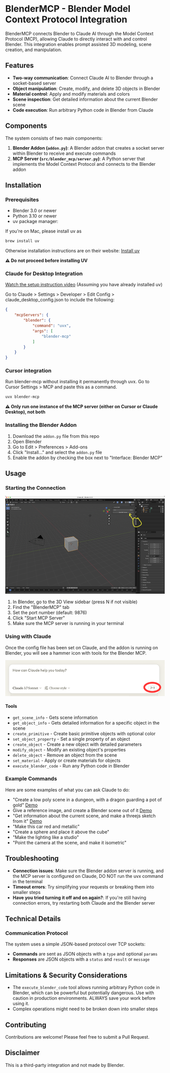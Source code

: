 # BlenderMCP - Blender Model Context Protocol Integration

BlenderMCP connects Blender to Claude AI through the Model Context Protocol (MCP), allowing Claude to directly interact with and control Blender. This integration enables prompt assisted 3D modeling, scene creation, and manipulation.

## Features

- **Two-way communication**: Connect Claude AI to Blender through a socket-based server
- **Object manipulation**: Create, modify, and delete 3D objects in Blender
- **Material control**: Apply and modify materials and colors
- **Scene inspection**: Get detailed information about the current Blender scene
- **Code execution**: Run arbitrary Python code in Blender from Claude

## Components

The system consists of two main components:

1. **Blender Addon (`addon.py`)**: A Blender addon that creates a socket server within Blender to receive and execute commands
2. **MCP Server (`src/blender_mcp/server.py`)**: A Python server that implements the Model Context Protocol and connects to the Blender addon

## Installation


### Prerequisites

- Blender 3.0 or newer
- Python 3.10 or newer
- uv package manager: 

If you're on Mac, please install uv as
```bash
brew install uv
```
Otherwise installation instructions are on their website: [Install uv](https://docs.astral.sh/uv/getting-started/installation/)

**⚠️ Do not proceed before installing UV**


### Claude for Desktop Integration

[Watch the setup instruction video](https://www.youtube.com/watch?v=neoK_WMq92g) (Assuming you have already installed uv)

Go to Claude > Settings > Developer > Edit Config > claude_desktop_config.json to include the following:

```json
{
    "mcpServers": {
        "blender": {
            "command": "uvx",
            "args": [
                "blender-mcp"
            ]
        }
    }
}
```

### Cursor integration

Run blender-mcp without installing it permanently through uvx. Go to Cursor Settings > MCP and paste this as a command.

```bash
uvx blender-mcp
```

**⚠️ Only run one instance of the MCP server (either on Cursor or Claude Desktop), not both**

### Installing the Blender Addon

1. Download the `addon.py` file from this repo
1. Open Blender
2. Go to Edit > Preferences > Add-ons
3. Click "Install..." and select the `addon.py` file
4. Enable the addon by checking the box next to "Interface: Blender MCP"


## Usage

### Starting the Connection
![BlenderMCP in the sidebar](assets/addon-instructions.png)

1. In Blender, go to the 3D View sidebar (press N if not visible)
2. Find the "BlenderMCP" tab
3. Set the port number (default: 9876)
4. Click "Start MCP Server"
5. Make sure the MCP server is running in your terminal

### Using with Claude

Once the config file has been set on Claude, and the addon is running on Blender, you will see a hammer icon with tools for the Blender MCP.

![BlenderMCP in the sidebar](assets/hammer-icon.png)

#### Tools

- `get_scene_info` - Gets scene information
- `get_object_info` - Gets detailed information for a specific object in the scene
- `create_primitive` - Create basic primitive objects with optional color
- `set_object_property` - Set a single property of an object
- `create_object` - Create a new object with detailed parameters
- `modify_object` - Modify an existing object's properties
- `delete_object` - Remove an object from the scene
- `set_material` - Apply or create materials for objects
- `execute_blender_code` - Run any Python code in Blender

### Example Commands

Here are some examples of what you can ask Claude to do:

- "Create a low poly scene in a dungeon, with a dragon guarding a pot of gold" [Demo](https://www.youtube.com/watch?v=DqgKuLYUv00)
- Give a reference image, and create a Blender scene out of it [Demo](https://www.youtube.com/watch?v=FDRb03XPiRo)
- "Get information about the current scene, and make a threejs sketch from it" [Demo](https://www.youtube.com/watch?v=jxbNI5L7AH8)
- "Make this car red and metallic" 
- "Create a sphere and place it above the cube"
- "Make the lighting like a studio"
- "Point the camera at the scene, and make it isometric"

## Troubleshooting

- **Connection issues**: Make sure the Blender addon server is running, and the MCP server is configured on Claude, DO NOT run the uvx command in the terminal
- **Timeout errors**: Try simplifying your requests or breaking them into smaller steps
- **Have you tried turning it off and on again?**: If you're still having connection errors, try restarting both Claude and the Blender server

## Technical Details

### Communication Protocol

The system uses a simple JSON-based protocol over TCP sockets:

- **Commands** are sent as JSON objects with a `type` and optional `params`
- **Responses** are JSON objects with a `status` and `result` or `message`

## Limitations & Security Considerations

- The `execute_blender_code` tool allows running arbitrary Python code in Blender, which can be powerful but potentially dangerous. Use with caution in production environments. ALWAYS save your work before using it.
- Complex operations might need to be broken down into smaller steps


## Contributing

Contributions are welcome! Please feel free to submit a Pull Request.

## Disclaimer

This is a third-party integration and not made by Blender.

